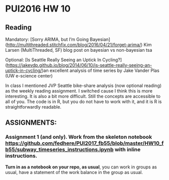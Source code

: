 
# PUI2016 HW 10

## Reading
Mandatory: [Sorry ARIMA, but I’m Going Bayesian] (http://multithreaded.stitchfix.com/blog/2016/04/21/forget-arima/) Kim Larsen (MultiThreaded, SF)  blog post on bayesian vs non-bayesian tsa

Optional: [Is Seattle Really Seeing an Uptick In Cycling?] (https://jakevdp.github.io/blog/2014/06/10/is-seattle-really-seeing-an-uptick-in-cycling/)an excellent analysis of time series by Jake Vander Plas (UW e-science center)

In class I mentioned JVP Seattle bike-share analysis (now optional reading) as the weekly reading assignment. I switched cause I think this is more interesting. It is also a bit more difficult. Still the concepts are accessible to all of you. The code is in R, but you do not have to work with it, and it is R is straightforwardly readable.

## ASSIGNMENTS:

### Assignment 1 (and only). Work from the skeleton notebook https://github.com/fedhere/PUI2017_fb55/blob/master/HW10_fb55/subway_timeseries_instructions.ipynb with inline instructions.
**Turn in as a notebook on your repo, as usual**, you can work in groups as usual, have a statement of the work balance in the group as usual.



